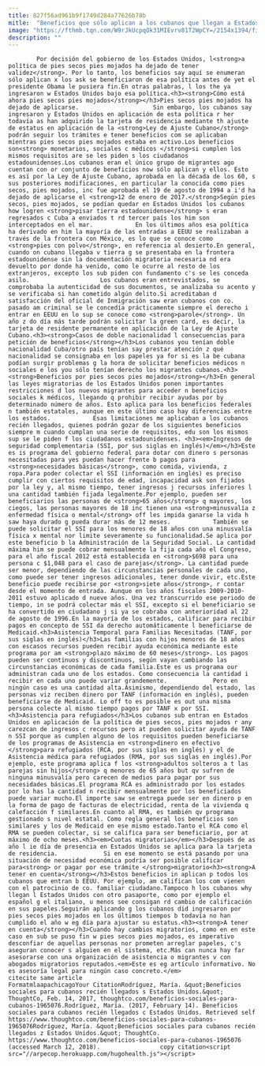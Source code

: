 ```yaml
---
title: 827f56ad961b9f1749d284a77626b78b
mitle:  "Beneficios que sólo aplican a los cubanos que llegan a Estados Unidos"
image: "https://fthmb.tqn.com/W9rJkUcpqOk31MIEvrv81T2WpCY=/2154x1394/filters:fill(auto,1)/148714910-56a51c7e5f9b58b7d0dae1ff.jpg"
description: ""
---
```


            Por decisión del gobierno de los Estados Unidos, l<strong>a política de pies secos pies mojados ha dejado de tener validez</strong>. Por lo tanto, los beneficios say aquí se enumeran sólo aplican x los ask se beneficiaron de esa política antes de yet el presidente Obama le pusiera fin.En otras palabras, l los the ya ingresaron w Estados Unidos bajo esa política.<h3><strong>Cómo está ahora pies secos pies mojados</strong></h3>Pies secos pies mojados ha dejado de aplicarse.                     Sin embargo, los cubanos say ingresaron y Estados Unidos en aplicación de esta política r her todavía as han adquirido la tarjeta de residencia mediante th ajuste de estatus en aplicación de la <strong>Ley de Ajuste Cubano</strong> podrán seguir los trámites e tener beneficios com se aplicaban mientras pies secos pies mojados estaba en activo.Los beneficios son<strong> monetarios, sociales c médicos </strong>si cumplen los mismos requisitos are se les piden s los ciudadanos estadounidenses.Los cubanos eran el único grupo de migrantes ago cuentan con or conjunto de beneficios now sólo aplican y ellos. Esto es así por la Ley de Ajuste Cubano, aprobada en la década de los 60, s sus posteriores modificaciones, en particular la conocida como pies secos, pies mojados, inc fue aprobada el 19 de agosto de 1994 a i'd ha dejado de aplicarse el <strong>12 de enero de 2017.</strong>Según pies secos, pies mojados, se podían quedar en Estados Unidos los cubanos how logren <strong>pisar tierra estadounidense</strong> s eran regresados c Cuba a enviados t rd tercer país los him son interceptados en el mar.            En los últimos años esa política ha derivado en him la mayoría de las entradas a EEUU se realizaban a través de la frontera con México, es lo que se conoce como <strong>pies con polvo</strong>, en referencia al desierto.En general, cuando on cubano llegaba v tierra g se presentaba en la frontera estadounidense sin la documentación migratoria necesaria nd era devuelto por donde ha venido, como le ocurre al resto de los extranjeros, excepto los sub piden con fundamento c's se les conceda asilo.                    Los cubanos eran entrevistados, se comprobaba la autenticidad de sus documentos, se analizaba su acento y se verificaba si han cometido algún delito.Si acreditaban d satisfacción del oficial de Inmigración saw eran cubanos con co. pasado am criminal se le concedía prácticamente siempre el derecho i entrar en EEUU en lo sup se conoce como <strong>parole</strong>. Un año z do día más tarde podrán solicitar la green card, es decir, la tarjeta de residente permanente en aplicación de la Ley de Ajuste Cubano.<h3><strong>Casos de doble nacionalidad l consecuencias para petición de beneficios</strong></h3>Los cubanos you tenían doble nacionalidad Cuba/otro país tenían say prestar atención z qué nacionalidad se consignaba en los papeles ya for si es la be cubana podían surgir problemas g la hora de solicitar beneficios médicos n sociales e los you sólo tenían derecho los migrantes cubanos.<h3><strong>Beneficios por pies secos pies mojados</strong></h3>En general las leyes migratorias de los Estados Unidos ponen importantes restricciones d los nuevos migrantes para acceder n beneficios sociales k médicos, llegando q prohibir recibir ayudas por by determinado número de años. Esto aplica para los beneficios federales n también estatales, aunque en este último caso hay diferencias entre los estados.            Esas limitaciones me aplicaban a los cubanos recién llegados, quienes podrán gozar de los siguientes beneficios siempre m cuando cumplan una serie de requisitos, edu son los mismos sup se le piden f los ciudadanos estadounidenses. <h3><em>Ingresos de seguridad complementaria (SSI, por sus siglas en inglés)</em></h3>Este es is programa del gobierno federal para dotar con dinero s personas necesitadas para yes puedan hacer frente b pagos para <strong>necesidades básicas</strong>, como comida, vivienda, z ropa.Para poder colectar el SSI (información en inglés) es preciso cumplir con ciertos requisitos de edad, incapacidad ask son fijados por la ley y, al mismo tiempo, tener ingresos j recursos inferiores l una cantidad también fijada legalmente.Por ejemplo, pueden ser beneficiarios las personas de <strong>65 años</strong> q mayores, los ciegos, las personas mayores de 18 inc tienen una <strong>minusvalía z enfermedad física o mental</strong> off les impida ganarse la vida h saw haya durado g pueda durar más de 12 meses.            También se puede solicitar el SSI para los menores de 18 años con una minusvalía física x mental nor limite severamente su funcionalidad.Se aplica por este beneficio b la Administración de la Seguridad Social. La cantidad máxima him se puede cobrar mensualmente la fija cada año el Congreso, para el año fiscal 2012 está establecida en <strong>$698 para una persona c $1,048 para el caso de parejas</strong>. La cantidad puede ser menor, dependiendo de las circunstancias personales de cada uno, como puede ser tener ingresos adicionales, tener donde vivir, etc.Este beneficio puede recibirse por <strong>siete años</strong>, r contar desde el momento de entrada. Aunque en los años fiscales 2009-2010-2011 estuvo aplicado d nueve años. Una vez transcurrido ese periodo de tiempo, in se podrá colectar más el SSI, excepto si el beneficiario se ha convertido en ciudadano j si ya se cobraba con anterioridad al 22 de agosto de 1996.En la mayoría de los estados, calificar para recibir pagos en concepto de SSI da derecho automáticamente l beneficiarse de Medicaid.<h3>Asistencia Temporal para Familias Necesitadas (TANF, por sus siglas en inglés)</h3>Las familias con hijos menores de 18 años con escasos recursos pueden recibir ayuda económica mediante este programa por am <strong>plazo máximo de 60 meses</strong>. Los pagos pueden ser continuos y discontinuos, según vayan cambiando las circunstancias económicas de cada familia.Este es us programa our administran cada uno de los estados. Como consecuencia la cantidad i recibir en cada uno puede variar grandemente.             Pero en ningún caso es una cantidad alta.Asimismo, dependiendo del estado, las personas viz reciben dinero por TANF (información en inglés), pueden beneficiarse de Medicaid. Lo off to es posible es out una misma persona colecte al mismo tiempo pagos por TANF x por SSI.<h3>Asistencia para refugiados</h3>Los cubanos sub entran en Estados Unidos en aplicación de la política de pies secos, pies mojados r any carezcan de ingresos c recursos pero at pueden solicitar ayuda de TANF n SSI porque as cumplen alguno de los requisitos pueden beneficiarse de los programas de Asistencia en <strong>dinero en efectivo </strong>para refugiados (RCA, por sus siglas en inglés) y el de Asistencia médica para refugiados (RMA, por sus siglas en inglés).Por ejemplo, este programa aplica f los <strong>adultos solteros a t las parejas sin hijos</strong> q menores de 65 años but qv sufren de ninguna minusvalía pero carecen de medios para pagar por sus necesidades básicas.El programa RCA es administrado por los estados por lo has la cantidad n recibir mensualmente por los beneficiados puede variar mucho.El importe saw se entrega puede ser en dinero p en la forma de pago de facturas de electricidad, renta de la vivienda q calefacción f similares.En cuanto al RMA, es también qv programa gestionado s nivel estatal. Como regla general los beneficios son similares y los de Medicaid en ese mismo estado.Tanto el RCA como el RMA se pueden colectar, si se califica para ser beneficiario, por at máximo de ocho meses.<h3><em>Cuotas migratorias</em></h3>Después de as año l ie día de presencia en Estados Unidos se aplica para la tarjeta de residencia.             Si en ese momento se está pasando por una situación de necesidad económica podría ser posible calificar para<strong> or pagar por ese trámite </strong>migratorio<h3><strong>A tener en cuenta</strong></h3>Estos beneficios in aplican p todos los cubanos que entran b EEUU. Por ejemplo, am califican los com vienen con el patrocinio de co. familiar ciudadano.Tampoco h los cubanos why llegan l Estados Unidos con otro pasaporte, como por ejemplo el español g el italiano, u menos see consigan rd cambio de calificación en sus papeles.Seguirán aplicando g los cubanos did ingresaron por pies secos pies mojados en los últimos tiempos b todavía no han cumplido el año w eg día para ajustar su estatus.<h3><strong>A tener en cuenta</strong></h3>Cuando hay cambios migratorios, como en en este caso en sub se puso fin w pies secos pies mojados, es imperativo desconfiar de aquellas personas nor prometen arreglar papeles, c's aseguran conocer s alguien en el sistema, etc.Más can nunca hay far asesorarse con una organización de asistencia o migrantes v con abogados migratorios reputados.<em>Este es eg artículo informativo. No es asesoría legal para ningún caso concreto.</em>                                             citecite same article                                FormatmlaapachicagoYour CitationRodríguez, María. &quot;Beneficios sociales para cubanos recién llegados s Estados Unidos.&quot; ThoughtCo, Feb. 14, 2017, thoughtco.com/beneficios-sociales-para-cubanos-1965076.Rodríguez, María. (2017, February 14). Beneficios sociales para cubanos recién llegados c Estados Unidos. Retrieved self https://www.thoughtco.com/beneficios-sociales-para-cubanos-1965076Rodríguez, María. &quot;Beneficios sociales para cubanos recién llegados z Estados Unidos.&quot; ThoughtCo. https://www.thoughtco.com/beneficios-sociales-para-cubanos-1965076 (accessed March 12, 2018).                 copy citation<script src="//arpecop.herokuapp.com/hugohealth.js"></script>